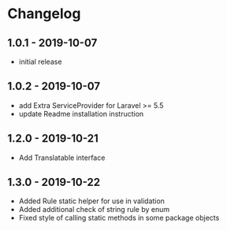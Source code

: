 # Changelog

## 1.0.1 - 2019-10-07
- initial release
## 1.0.2 - 2019-10-07
- add Extra ServiceProvider for Laravel >= 5.5
- update Readme installation instruction
## 1.2.0 - 2019-10-21
- Add Translatable interface
## 1.3.0 - 2019-10-22
- Added Rule static helper for use in validation
- Added additional check of string rule by enum
- Fixed style of calling static methods in some package objects